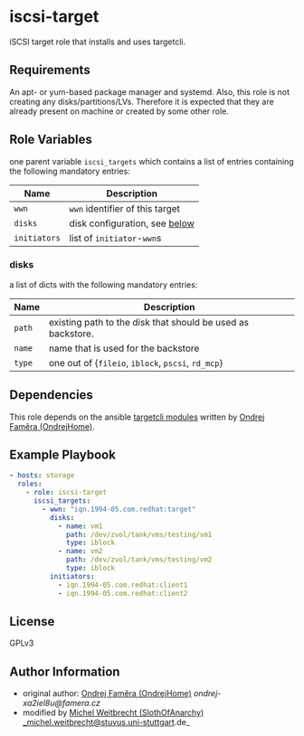 # iscsi-target

iSCSI target role that installs and uses targetcli.

## Requirements

An apt- or yum-based package manager and systemd. 
Also, this role is not creating any disks/partitions/LVs. Therefore it is expected that they are already present on machine or created by some other role.

## Role Variables

one parent variable `iscsi_targets` which contains a list of entries containing the following mandatory entries:

| Name                  | Description                                                                                 |
|-----------------------|---------------------------------------------------------------------------------------------|
| `wwn`                 | `wwn` identifier of this target                                                             |
| `disks`               | disk configuration, see [below](#disks)                                                     |
| `initiators`          | list of `initiator`-`wwn`s                                                                  |

### disks

a list of dicts with the following mandatory entries:

| Name                  | Description                                                                                 |
|-----------------------|---------------------------------------------------------------------------------------------|
| `path`                | existing path to the disk that should be used as backstore.                                 |
| `name`                | name that is used for the backstore                                                         |
| `type`                | one out of {`fileio`, `iblock`, `pscsi`, `rd_mcp`}                                          |

## Dependencies

This role depends on the ansible [targetcli modules](https://github.com/OndrejHome/ansible.targetcli-modules) written by [Ondrej Faměra (OndrejHome)](https://github.com/OndrejHome/).

## Example Playbook
```yml
- hosts: storage
  roles:
    - role: iscsi-target
      iscsi_targets:
        - wwn: "iqn.1994-05.com.redhat:target"
          disks:
            - name: vm1
              path: /dev/zvol/tank/vms/testing/vm1
              type: iblock
            - name: vm2
              path: /dev/zvol/tank/vms/testing/vm2
              type: iblock
          initiators:
            - iqn.1994-05.com.redhat:client1
            - iqn.1994-05.com.redhat:client2
```

## License

GPLv3

## Author Information
* original author: [Ondrej Faměra (OndrejHome)](https://github.com/OndrejHome/) _ondrej-xa2iel8u@famera.cz_
* modified by [Michel Weitbrecht (SlothOfAnarchy)](https://github.com/SlothOfAnarchy) _michel.weitbrecht@stuvus.uni-stuttgart.de_
